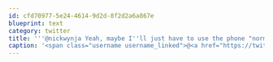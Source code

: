```yaml
---
id: cfd70977-5e24-4614-9d2d-8f2d2a6a867e
blueprint: text
category: twitter
title: '''@nickwynja Yeah, maybe I''ll just have to use the phone "normally" in noisy scenarios. It works a lot better.'
caption: '<span class="username username_linked">@<a href="https://twitter.com/nickwynja" title="Nick Wynja">nickwynja</a></span> Yeah, maybe I''ll just have to use the phone "normally" in noisy scenarios. It works a lot better.'
---
```

